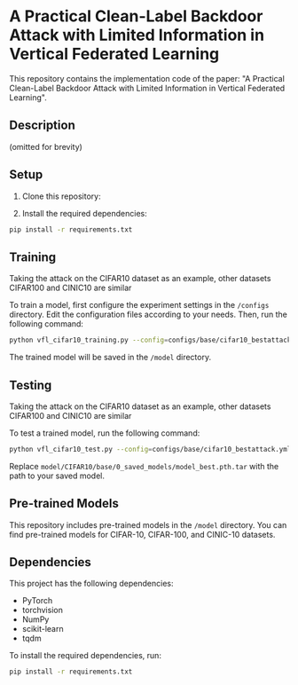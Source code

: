 # A Practical Clean-Label Backdoor Attack with Limited Information in Vertical Federated Learning

This repository contains the implementation code of the paper: "A Practical Clean-Label Backdoor Attack with Limited Information in Vertical Federated Learning".


## Description

(omitted for brevity)

## Setup

1. Clone this repository:


2. Install the required dependencies:

```bash
pip install -r requirements.txt
```


## Training

Taking the attack on the CIFAR10 dataset as an example, other datasets CIFAR100 and CINIC10 are similar

To train a model, first configure the experiment settings in the `/configs` directory. Edit the configuration files according to your needs. Then, run the following command:

```bash
python vfl_cifar10_training.py --config=configs/base/cifar10_bestattack.yml
```

The trained model will be saved in the `/model` directory.

## Testing

Taking the attack on the CIFAR10 dataset as an example, other datasets CIFAR100 and CINIC10 are similar

To test a trained model, run the following command:

```bash
python vfl_cifar10_test.py --config=configs/base/cifar10_bestattack.yml
```

Replace `model/CIFAR10/base/0_saved_models/model_best.pth.tar` with the path to your saved model.

## Pre-trained Models

This repository includes pre-trained models in the `/model` directory. You can find pre-trained models for CIFAR-10, CIFAR-100, and CINIC-10 datasets.



## Dependencies

This project has the following dependencies:

- PyTorch
- torchvision
- NumPy
- scikit-learn
- tqdm

To install the required dependencies, run:

```bash
pip install -r requirements.txt
```
